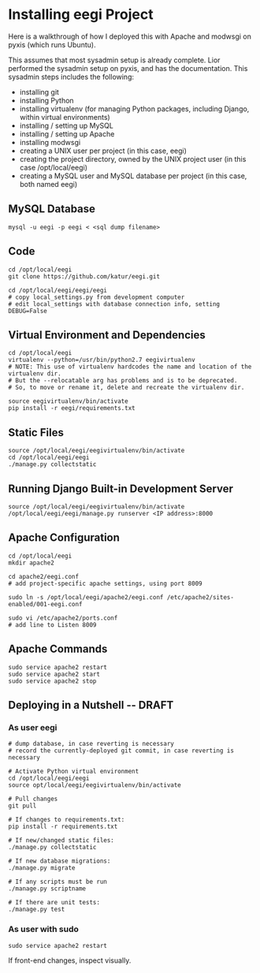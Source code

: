 Installing eegi Project
=======================
Here is a walkthrough of how I deployed this with Apache and modwsgi on pyxis (which runs Ubuntu).

This assumes that most sysadmin setup is already complete.
Lior performed the sysadmin setup on pyxis, and has the documentation.
This sysadmin steps includes the following:

- installing git
- installing Python
- installing virtualenv (for managing Python packages, including Django, within virtual environments)
- installing / setting up MySQL
- installing / setting up Apache
- installing modwsgi
- creating a UNIX user per project (in this case, eegi)
- creating the project directory, owned by the UNIX project user (in this case /opt/local/eegi)
- creating a MySQL user and MySQL database per project (in this case, both named eegi)

MySQL Database
--------------
```
mysql -u eegi -p eegi < <sql dump filename>
```

Code
----
```
cd /opt/local/eegi
git clone https://github.com/katur/eegi.git

cd /opt/local/eegi/eegi/eegi
# copy local_settings.py from development computer
# edit local_settings with database connection info, setting DEBUG=False
```

Virtual Environment and Dependencies
------------------------------------
```
cd /opt/local/eegi
virtualenv --python=/usr/bin/python2.7 eegivirtualenv
# NOTE: This use of virtualenv hardcodes the name and location of the virtualenv dir.
# But the --relocatable arg has problems and is to be deprecated.
# So, to move or rename it, delete and recreate the virtualenv dir.

source eegivirtualenv/bin/activate
pip install -r eegi/requirements.txt
```

Static Files
------------
```
source /opt/local/eegi/eegivirtualenv/bin/activate
cd /opt/local/eegi/eegi
./manage.py collectstatic
```

Running Django Built-in Development Server
------------------------------------------
```
source /opt/local/eegi/eegivirtualenv/bin/activate
/opt/local/eegi/eegi/manage.py runserver <IP address>:8000
```

Apache Configuration
--------------------
```
cd /opt/local/eegi
mkdir apache2

cd apache2/eegi.conf
# add project-specific apache settings, using port 8009

sudo ln -s /opt/local/eegi/apache2/eegi.conf /etc/apache2/sites-enabled/001-eegi.conf

sudo vi /etc/apache2/ports.conf
# add line to Listen 8009
```

Apache Commands
---------------
```
sudo service apache2 restart
sudo service apache2 start
sudo service apache2 stop
```

Deploying in a Nutshell -- DRAFT
--------------------------------
### As user eegi
```
# dump database, in case reverting is necessary
# record the currently-deployed git commit, in case reverting is necessary

# Activate Python virtual environment
cd /opt/local/eegi/eegi
source opt/local/eegi/eegivirtualenv/bin/activate

# Pull changes
git pull

# If changes to requirements.txt:
pip install -r requirements.txt

# If new/changed static files:
./manage.py collectstatic

# If new database migrations:
./manage.py migrate

# If any scripts must be run
./manage.py scriptname

# If there are unit tests:
./manage.py test
```

### As user with sudo
```
sudo service apache2 restart
```

If front-end changes, inspect visually.

